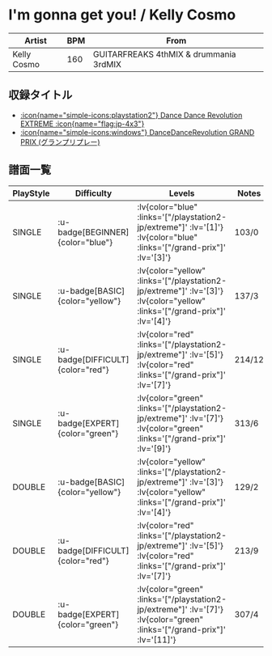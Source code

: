 # I'm gonna get you! / Kelly Cosmo

|Artist|BPM|From|
|------|---|----|
|Kelly Cosmo|160|GUITARFREAKS 4thMIX & drummania 3rdMIX|

## 収録タイトル

- [ :icon{name="simple-icons:playstation2"} Dance Dance Revolution EXTREME :icon{name="flag:jp-4x3"} ](/playstation2-jp/extreme)
- [ :icon{name="simple-icons:windows"} DanceDanceRevolution GRAND PRIX (グランプリプレー)](/grand-prix)

## 譜面一覧

|PlayStyle|Difficulty|Levels|Notes|Movie|
|---------|----------|------|-----|-----|
|SINGLE| :u-badge[BEGINNER]{color="blue"} | :lv{color="blue" :links='["/playstation2-jp/extreme"]' :lv='[1]'}  :lv{color="blue" :links='["/grand-prix"]' :lv='[3]'} |103/0||
|SINGLE| :u-badge[BASIC]{color="yellow"} | :lv{color="yellow" :links='["/playstation2-jp/extreme"]' :lv='[3]'}  :lv{color="yellow" :links='["/grand-prix"]' :lv='[4]'} |137/3||
|SINGLE| :u-badge[DIFFICULT]{color="red"} | :lv{color="red" :links='["/playstation2-jp/extreme"]' :lv='[5]'}  :lv{color="red" :links='["/grand-prix"]' :lv='[7]'} |214/12||
|SINGLE| :u-badge[EXPERT]{color="green"} | :lv{color="green" :links='["/playstation2-jp/extreme"]' :lv='[7]'}  :lv{color="green" :links='["/grand-prix"]' :lv='[9]'} |313/6||
|DOUBLE| :u-badge[BASIC]{color="yellow"} | :lv{color="yellow" :links='["/playstation2-jp/extreme"]' :lv='[3]'}  :lv{color="yellow" :links='["/grand-prix"]' :lv='[4]'} |129/2||
|DOUBLE| :u-badge[DIFFICULT]{color="red"} | :lv{color="red" :links='["/playstation2-jp/extreme"]' :lv='[5]'}  :lv{color="red" :links='["/grand-prix"]' :lv='[7]'} |213/9||
|DOUBLE| :u-badge[EXPERT]{color="green"} | :lv{color="green" :links='["/playstation2-jp/extreme"]' :lv='[7]'}  :lv{color="green" :links='["/grand-prix"]' :lv='[11]'} |307/4||

